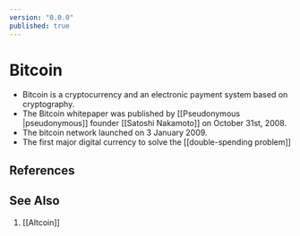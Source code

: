 ```yaml
---
version: "0.0.0"
published: true
---
```

# Bitcoin
- Bitcoin is a cryptocurrency and an electronic payment system based on cryptography.
- The Bitcoin whitepaper was published by [[Pseudonymous |pseudonymous]] founder [[Satoshi Nakamoto]] on October 31st, 2008.
- The bitcoin network launched on 3 January 2009.
- The first major digital currency to solve the [[double-spending problem]]

## References

## See Also
1. [[Altcoin]]